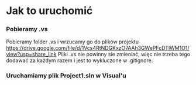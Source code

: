 # Jak to uruchomić

### Pobieramy .vs
Pobieramy folder .vs i wrzucamy go do plików projektu
https://drive.google.com/file/d/1Vcs4RtNDGKxzO7AAh3GWePFcDTlWM1O1/view?usp=share_link
Pliki .vs nie powinny sie zmieniać, więc nie trzeba tego dodawać za każdym razem i jest to wykluczone w .gitignore.

### Uruchamiamy plik Project1.sln w Visual'u
